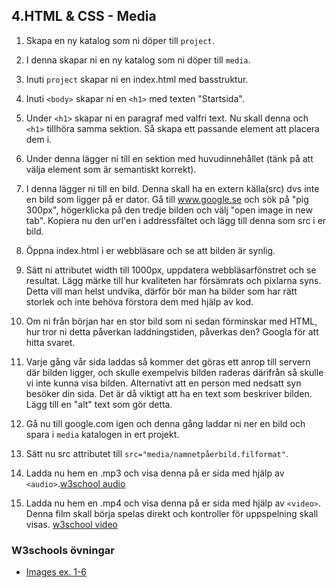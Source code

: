 ## 4.HTML & CSS - Media

1. Skapa en ny katalog som ni döper till ```project```.

1. I denna skapar ni en ny katalog som ni döper till ```media```.

1. Inuti ```project``` skapar ni en index.html med basstruktur.

1. Inuti ```<body>``` skapar ni en ```<h1>``` med texten "Startsida".

1. Under ```<h1>``` skapar ni en paragraf med valfri text. Nu skall denna och ```<h1>``` tillhöra samma sektion. Så skapa ett passande element att placera dem i.

1. Under denna lägger ni till en sektion med huvudinnehållet (tänk på att välja element som är semantiskt korrekt).

1. I denna lägger ni till en bild. Denna skall ha en extern källa(src) dvs inte en bild som ligger på er dator. Gå till www.google.se och sök på "pig 300px", högerklicka på den tredje bilden och välj "open image in new tab". Kopiera nu den url'en i addressfältet och lägg till denna som src i er bild.

1. Öppna index.html i er webbläsare och se att bilden är synlig.

1. Sätt ni attributet width till 1000px, uppdatera webbläsarfönstret och se resultat. Lägg märke till hur kvaliteten har försämrats och pixlarna syns. Detta vill man helst undvika, därför bör man ha bilder som har rätt storlek och inte behöva förstora dem med hjälp av kod.

1. Om ni från början har en stor bild som ni sedan förminskar med HTML, hur tror ni detta påverkan laddningstiden, påverkas den? Googla för att hitta svaret.

1. Varje gång vår sida laddas så kommer det göras ett anrop till servern där bilden ligger, och skulle exempelvis bilden raderas därifrån så skulle vi inte kunna visa bilden. Alternativt att en person med nedsatt syn besöker din sida. Det är då viktigt att ha en text som beskriver bilden. Lägg till en "alt" text som gör detta.

1. Gå nu till google.com igen och denna gång laddar ni ner en bild och spara i ```media``` katalogen in ert projekt.

1. Sätt nu src attributet till ```src="media/namnetpåerbild.filformat"```.

1. Ladda nu hem en .mp3 och visa denna på er sida med hjälp av ```<audio>```.[w3school audio](https://www.w3schools.com/html/html5_audio.asp)

1. Ladda nu hem en .mp4 och visa denna på er sida med hjälp av ```<video>```. Denna film skall börja spelas direkt och kontroller för uppspelning skall visas. [w3school video](https://www.w3schools.com/html/html5_video.asp)

### W3schools övningar
* [Images ex. 1-6](https://www.w3schools.com/html/exercise.asp?filename=exercise_html_images1)
